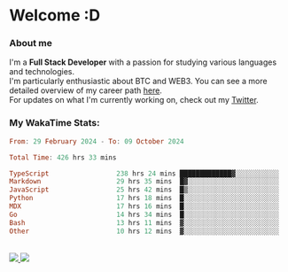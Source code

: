 # Welcome :D

### About me

I'm a **Full Stack Developer** with a passion for studying various languages and technologies. 
</br>
I'm particularly enthusiastic about BTC and WEB3. You can see a more detailed overview of my career path [here](https://yan-pi.vercel.app/).
</br>
For updates on what I'm currently working on, check out my [Twitter](https://twitter.com/yamigake).

### My WakaTime Stats:
<!--START_SECTION:waka-->

```haskell
From: 29 February 2024 - To: 09 October 2024

Total Time: 426 hrs 33 mins

TypeScript                 238 hrs 24 mins █████████████▓░░░░░░░░░░░   54.58 %
Markdown                   29 hrs 35 mins  █▓░░░░░░░░░░░░░░░░░░░░░░░   06.78 %
JavaScript                 25 hrs 42 mins  █▒░░░░░░░░░░░░░░░░░░░░░░░   05.89 %
Python                     17 hrs 18 mins  █░░░░░░░░░░░░░░░░░░░░░░░░   03.96 %
MDX                        17 hrs 16 mins  █░░░░░░░░░░░░░░░░░░░░░░░░   03.95 %
Go                         14 hrs 34 mins  █░░░░░░░░░░░░░░░░░░░░░░░░   03.34 %
Bash                       13 hrs 11 mins  ▓░░░░░░░░░░░░░░░░░░░░░░░░   03.02 %
Other                      10 hrs 12 mins  ▓░░░░░░░░░░░░░░░░░░░░░░░░   02.34 %
```

<!--END_SECTION:waka-->

<div style="display: inline_block"><br>
  <a style="border-radius:10px;" href="https://www.linkedin.com/in/yan-fernandes-55a81a201/" target="_blank"><img src="https://skillicons.dev/icons?i=linkedin" target="_blank"</a> 
  <a style="border-radius:10px;" href = "mailto:yanfernandes404@gmail.com"><img src="https://skillicons.dev/icons?i=gmail" target="_blank"></a>
</div>
